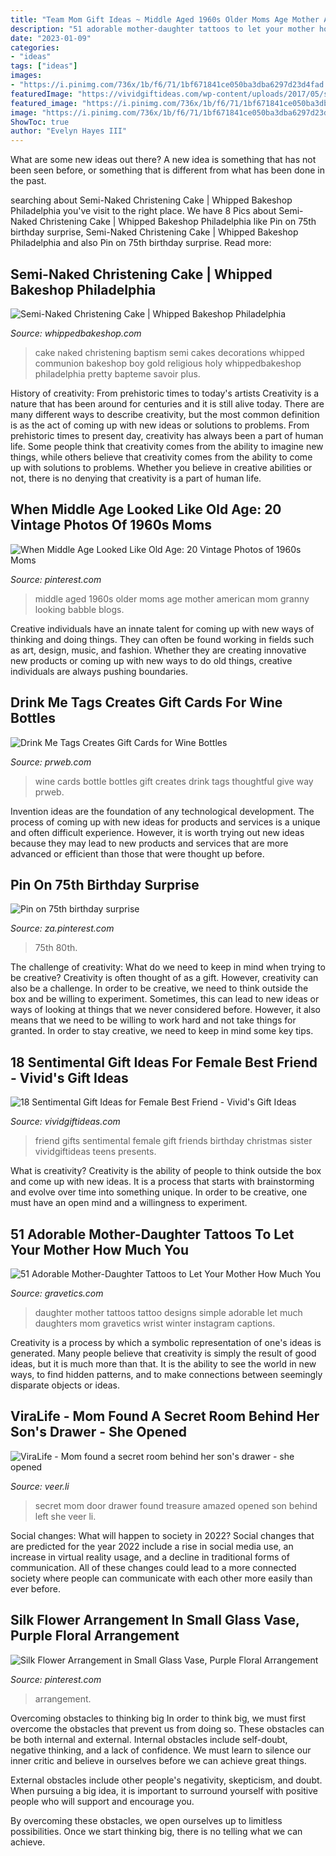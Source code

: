 ```yaml
---
title: "Team Mom Gift Ideas ~ Middle Aged 1960s Older Moms Age Mother American Mom Granny Looking Babble Blogs"
description: "51 adorable mother-daughter tattoos to let your mother how much you"
date: "2023-01-09"
categories:
- "ideas"
tags: ["ideas"]
images:
- "https://i.pinimg.com/736x/1b/f6/71/1bf671841ce050ba3dba6297d23d4fad.jpg"
featuredImage: "https://vividgiftideas.com/wp-content/uploads/2017/05/sentimental-best-friend-gifts.jpg"
featured_image: "https://i.pinimg.com/736x/1b/f6/71/1bf671841ce050ba3dba6297d23d4fad.jpg"
image: "https://i.pinimg.com/736x/1b/f6/71/1bf671841ce050ba3dba6297d23d4fad.jpg"
ShowToc: true
author: "Evelyn Hayes III"
---
```



What are some new ideas out there?
A new idea is something that has not been seen before, or something that is different from what has been done in the past.

	

		
searching about Semi-Naked Christening Cake | Whipped Bakeshop Philadelphia you've visit to the right place. We have 8 Pics about Semi-Naked Christening Cake | Whipped Bakeshop Philadelphia like Pin on 75th birthday surprise, Semi-Naked Christening Cake | Whipped Bakeshop Philadelphia and also Pin on 75th birthday surprise. Read more:
		
    
## Semi-Naked Christening Cake | Whipped Bakeshop Philadelphia

<img loading=lazy src="https://whippedbakeshop.com/wp-content/uploads/2020/10/naked-christening-cake-whipped-bakeshop-2.jpg" onerror="this.onerror=null;this.src='https://tse2.mm.bing.net/th?id=OIP.Q9zBQP3RWiR9KP5DNmMMMAHaKL&amp;pid=15.1';" alt="Semi-Naked Christening Cake | Whipped Bakeshop Philadelphia">

_Source: whippedbakeshop.com_

>cake naked christening baptism semi cakes decorations whipped communion bakeshop boy gold religious holy whippedbakeshop philadelphia pretty bapteme savoir plus. 

	

History of creativity: From prehistoric times to today's artists
Creativity is a nature that has been around for centuries and it is still alive today. There are many different ways to describe creativity, but the most common definition is as the act of coming up with new ideas or solutions to problems. From prehistoric times to present day, creativity has always been a part of human life. Some people think that creativity comes from the ability to imagine new things, while others believe that creativity comes from the ability to come up with solutions to problems. Whether you believe in creative abilities or not, there is no denying that creativity is a part of human life.

    
## When Middle Age Looked Like Old Age: 20 Vintage Photos Of 1960s Moms

<img loading=lazy src="https://i.pinimg.com/736x/68/b0/9a/68b09a53186c0a1fb90e9755fed19437--middle-aged-women-middle-ages.jpg" onerror="this.onerror=null;this.src='https://tse2.mm.bing.net/th?id=OIP.6iDJ225J5iDAs8rBGZ6XoQHaK4&amp;pid=15.1';" alt="When Middle Age Looked Like Old Age: 20 Vintage Photos of 1960s Moms">

_Source: pinterest.com_

>middle aged 1960s older moms age mother american mom granny looking babble blogs. 

	

Creative individuals have an innate talent for coming up with new ways of thinking and doing things. They can often be found working in fields such as art, design, music, and fashion. Whether they are creating innovative new products or coming up with new ways to do old things, creative individuals are always pushing boundaries.

    
## Drink Me Tags Creates Gift Cards For Wine Bottles

<img loading=lazy src="http://ww1.prweb.com/prfiles/2011/03/23/4828724/0033.jpg" onerror="this.onerror=null;this.src='https://tse2.mm.bing.net/th?id=OIP.htnkPSAWVUYL-yd-sfFNXwHaLH&amp;pid=15.1';" alt="Drink Me Tags Creates Gift Cards for Wine Bottles">

_Source: prweb.com_

>wine cards bottle bottles gift creates drink tags thoughtful give way prweb. 

	

Invention ideas are the foundation of any technological development. The process of coming up with new ideas for products and services is a unique and often difficult experience. However, it is worth trying out new ideas because they may lead to new products and services that are more advanced or efficient than those that were thought up before.

    
## Pin On 75th Birthday Surprise

<img loading=lazy src="https://i.pinimg.com/736x/d8/68/35/d86835aa7c0690d5dde2daa6db2cd262.jpg" onerror="this.onerror=null;this.src='https://tse3.mm.bing.net/th?id=OIP.LOebthK18_Qm9o4MfN027wHaKU&amp;pid=15.1';" alt="Pin on 75th birthday surprise">

_Source: za.pinterest.com_

>75th 80th. 

	

The challenge of creativity: What do we need to keep in mind when trying to be creative?
Creativity is often thought of as a gift. However, creativity can also be a challenge. In order to be creative, we need to think outside the box and be willing to experiment. Sometimes, this can lead to new ideas or ways of looking at things that we never considered before. However, it also means that we need to be willing to work hard and not take things for granted. In order to stay creative, we need to keep in mind some key tips.

    
## 18 Sentimental Gift Ideas For Female Best Friend - Vivid&#039;s Gift Ideas

<img loading=lazy src="https://vividgiftideas.com/wp-content/uploads/2017/05/sentimental-best-friend-gifts.jpg" onerror="this.onerror=null;this.src='https://tse4.mm.bing.net/th?id=OIP.6uhJwMU40LDle_Sc4Q4tXwHaMI&amp;pid=15.1';" alt="18 Sentimental Gift Ideas for Female Best Friend - Vivid&#039;s Gift Ideas">

_Source: vividgiftideas.com_

>friend gifts sentimental female gift friends birthday christmas sister vividgiftideas teens presents. 

	

What is creativity?
Creativity is the ability of people to think outside the box and come up with new ideas. It is a process that starts with brainstorming and evolve over time into something unique. In order to be creative, one must have an open mind and a willingness to experiment.

    
## 51 Adorable Mother-Daughter Tattoos To Let Your Mother How Much You

<img loading=lazy src="https://www.gravetics.com/wp-content/uploads/2017/07/Simple-Mother-And-Daughter-Black-Tattoo.jpg" onerror="this.onerror=null;this.src='https://tse3.mm.bing.net/th?id=OIP.DC95KnE07jtS1i3ySFDF_wHaNK&amp;pid=15.1';" alt="51 Adorable Mother-Daughter Tattoos to Let Your Mother How Much You">

_Source: gravetics.com_

>daughter mother tattoos tattoo designs simple adorable let much daughters mom gravetics wrist winter instagram captions. 

	

Creativity is a process by which a symbolic representation of one's ideas is generated. Many people believe that creativity is simply the result of good ideas, but it is much more than that. It is the ability to see the world in new ways, to find hidden patterns, and to make connections between seemingly disparate objects or ideas.

    
## ViraLife - Mom Found A Secret Room Behind Her Son&#039;s Drawer - She Opened

<img loading=lazy src="http://veer.li/images/1508959678-12.jpg" onerror="this.onerror=null;this.src='https://tse3.mm.bing.net/th?id=OIP.lKD6FTOTTjQwVXCKIOEiuQHaLG&amp;pid=15.1';" alt="ViraLife - Mom found a secret room behind her son&#039;s drawer - she opened">

_Source: veer.li_

>secret mom door drawer found treasure amazed opened son behind left she veer li. 

	

Social changes: What will happen to society in 2022?
Social changes that are predicted for the year 2022 include a rise in social media use, an increase in virtual reality usage, and a decline in traditional forms of communication. All of these changes could lead to a more connected society where people can communicate with each other more easily than ever before.

    
## Silk Flower Arrangement In Small Glass Vase, Purple Floral Arrangement

<img loading=lazy src="https://i.pinimg.com/736x/1b/f6/71/1bf671841ce050ba3dba6297d23d4fad.jpg" onerror="this.onerror=null;this.src='https://tse1.mm.bing.net/th?id=OIP.5XAGnwvWFqKgjBdPFub3JQHaJ3&amp;pid=15.1';" alt="Silk Flower Arrangement in Small Glass Vase, Purple Floral Arrangement">

_Source: pinterest.com_

>arrangement. 

	

Overcoming obstacles to thinking big
In order to think big, we must first overcome the obstacles that prevent us from doing so. These obstacles can be both internal and external.
Internal obstacles include self-doubt, negative thinking, and a lack of confidence. We must learn to silence our inner critic and believe in ourselves before we can achieve great things.

External obstacles include other people's negativity, skepticism, and doubt. When pursuing a big idea, it is important to surround yourself with positive people who will support and encourage you.

By overcoming these obstacles, we open ourselves up to limitless possibilities. Once we start thinking big, there is no telling what we can achieve.

